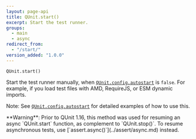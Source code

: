 ```yaml
---
layout: page-api
title: QUnit.start()
excerpt: Start the test runner.
groups:
  - main
  - async
redirect_from:
  - "/start/"
version_added: "1.0.0"
---
```


`QUnit.start()`

Start the test runner manually, when [`QUnit.config.autostart`](../config/autostart.md) is `false`. For example, if you load test files with AMD, RequireJS, or ESM dynamic imports.

Note: See [`QUnit.config.autostart`](../config/autostart.md) for detailed examples of how to use this.

<p class="note note--warning" markdown="1">**Warning**: Prior to QUnit 1.16, this method was used for resuming an async `QUnit.start` function, as complement to `QUnit.stop()`. To resume asynchronous tests, use [`assert.async()`](../assert/async.md) instead.</p>
